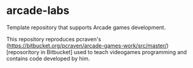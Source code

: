 # arcade-labs
Template repository that supports Arcade games development.

This repository reproduces pcraven's (https://bitbucket.org/pcraven/arcade-games-work/src/master/)[reposoritory in Bitbucket] used to teach videogames programming and contains code developed by him.
